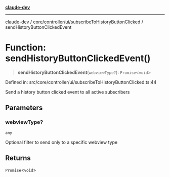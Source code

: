 [**claude-dev**](../../../../../README.md)

***

[claude-dev](../../../../../README.md) / [core/controller/ui/subscribeToHistoryButtonClicked](../README.md) / sendHistoryButtonClickedEvent

# Function: sendHistoryButtonClickedEvent()

> **sendHistoryButtonClickedEvent**(`webviewType?`): `Promise`\<`void`\>

Defined in: src/core/controller/ui/subscribeToHistoryButtonClicked.ts:44

Send a history button clicked event to all active subscribers

## Parameters

### webviewType?

`any`

Optional filter to send only to a specific webview type

## Returns

`Promise`\<`void`\>
